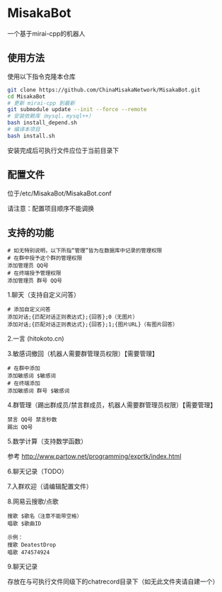 # MisakaBot

一个基于mirai-cpp的机器人

## 使用方法

使用以下指令克隆本仓库

```bash
git clone https://github.com/ChinaMisakaNetwork/MisakaBot.git
cd MisakaBot
# 更新 mirai-cpp 到最新
git submodule update --init --force --remote
# 安装依赖库（mysql，mysql++）
bash install_depend.sh
# 编译本项目
bash install.sh
```
安装完成后可执行文件应位于当前目录下
## 配置文件
位于/etc/MisakaBot/MisakaBot.conf

请注意：配置项目顺序不能调换
## 支持的功能
```
# 如无特别说明，以下所指“管理”皆为在数据库中记录的管理权限
# 在群中授予这个群的管理权限
添加管理员 QQ号
# 在终端授予管理权限
添加管理员 群号 QQ号
```
1.聊天（支持自定义问答）
```
# 添加自定义问答
添加对话;{匹配对话正则表达式};{回答};0（无图片）
添加对话;{匹配对话正则表达式};{回答};1;{图片URL}（有图片回答）
```
2.一言 (hitokoto.cn)

3.敏感词撤回（机器人需要群管理员权限）【需要管理】
```
# 在群中添加
添加敏感词 $敏感词
# 在终端添加
添加敏感词 群号 $敏感词
```

4.群管理（踢出群成员/禁言群成员，机器人需要群管理员权限）【需要管理】
```
禁言 QQ号 禁言秒数
踢出 QQ号
```

5.数学计算（支持数学函数）

参考 http://www.partow.net/programming/exprtk/index.html

6.聊天记录（TODO）

7.入群欢迎（请编辑配置文件）

8.网易云搜歌/点歌
```
搜歌 $歌名（注意不能带空格）
唱歌 $歌曲ID

示例：
搜歌 DeatestDrop
唱歌 474574924
```

9.聊天记录

存放在与可执行文件同级下的chatrecord目录下（如无此文件夹请自建一个）
